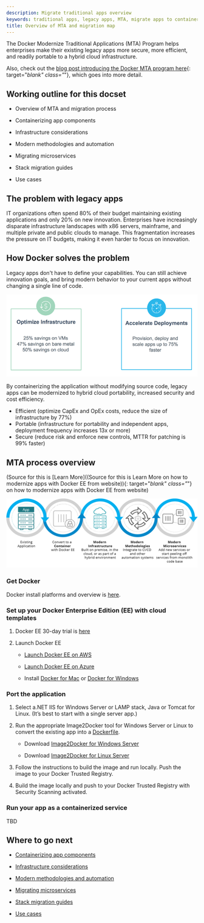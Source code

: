 ```yaml
---
description: Migrate traditional apps overview
keywords: traditional apps, legacy apps, MTA, migrate apps to containers
title: Overview of MTA and migration map
---
```


The Docker Modernize Traditional Applications (MTA) Program helps enterprises
make their existing legacy apps more secure, more efficient, and readily
portable to a hybrid cloud infrastructure.

Also, check out the [blog post introducing the Docker MTA program
here](https://blog.docker.com/2017/04/modernizing-traditional-apps-with-docker/){:
target="_blank" class="_"}, which goes into more detail.

## Working outline for this docset

* Overview of MTA and migration process

* Containerizing app components

* Infrastructure considerations

* Modern methodologies and automation

* Migrating microservices

* Stack migration guides

* Use cases

## The problem with legacy apps

IT organizations often spend 80% of their budget maintaining existing
applications and only 20% on new innovation. Enterprises have increasingly
disparate infrastructure landscapes with x86 servers, mainframe, and multiple
private and public clouds to manage. This fragmentation increases the pressure
on IT budgets, making it even harder to focus on innovation.

## How Docker solves the problem

Legacy apps don't have to define your capabilities. You can still achieve
innovation goals, and bring modern behavior to your current apps without
changing a single line of code.

![MTA time and cost savings](images/MTA.png)

By containerizing the application without modifying source code, legacy apps can
be modernized to hybrid cloud portability, increased security and cost
efficiency.

- Efficient (optimize CapEx and OpEx costs, reduce the size of infrastructure by 77%)
- Portable (infrastructure for portability and independent apps, deployment frequency increases 13x or more)
- Secure (reduce risk and enforce new controls, MTTR for patching is 99% faster)


## MTA process overview

(Source for this is [Learn More]((Source for this is Learn More on how to
modernize apps with Docker EE from website)){: target="_blank" class="_"} on how
to modernize apps with Docker EE from website)

![MTA workflow](images/MTA-process.png)

### Get Docker

Docker install platforms and overview is [here](http://docs.docker.com/engine/installation/).


### Set up your Docker Enterprise Edition (EE) with cloud templates

1.  Docker EE 30-day trial is [here](https://store.docker.com/editions/enterprise/docker-ee-trial?tab=description)

2.  Launch Docker EE

    - [Launch Docker EE on AWS](https://aws.amazon.com/marketplace/pp/B06XCFDF9K)

    - [Launch Docker EE on Azure](https://azuremarketplace.microsoft.com/en-us/marketplace/apps/docker.dockerdatacenter?tab=Overview)

    - Install [Docker for Mac](https://aws.amazon.com/marketplace/pp/B06XCFDF9K) or [Docker for Windows](https://docs.docker.com/docker-for-windows/install/)

### Port the application

1.  Select a.NET IIS for Windows Server or LAMP stack, Java or Tomcat for Linux. (It’s best to start with a single server app.)

2.  Run the appropriate Image2Docker tool for Windows Server or Linux to convert the existing app into a [Dockerfile](https://docs.docker.com/engine/reference/builder/).

    - Download [Image2Docker for Windows Server](https://github.com/docker/communitytools-image2docker-win)

    - Download [Image2Docker for Linux Server](https://github.com/docker/communitytools-image2docker-linux)

3.  Follow the instructions to build the image and run locally. Push the image to your Docker Trusted Registry.

4.  Build the image locally and push to your Docker Trusted Registry with Security Scanning activated.

### Run your app as a containerized service

TBD

## Where to go next

* [Containerizing app components](/mta/containerize.md)

* [Infrastructure considerations](/mta/infrastructure.md)

* [Modern methodologies and automation](/mta/methods.md)

* [Migrating microservices](/mta/migrate-services.md)

* [Stack migration guides](/mta/stack-guides.md)

* [Use cases](/mta/use-cases.md)
